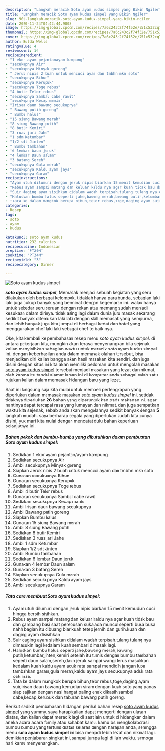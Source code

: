 ```yaml
---
description: "Langkah meracik Soto ayam kudus simpel yang Bikin Ngiler"
title: "Langkah meracik Soto ayam kudus simpel yang Bikin Ngiler"
slug: 901-langkah-meracik-soto-ayam-kudus-simpel-yang-bikin-ngiler
date: 2020-11-24T04:42:44.900Z
image: https://img-global.cpcdn.com/recipes/7a6c243c2f74f52e/751x532cq70/soto-ayam-kudus-simpel-foto-resep-utama.jpg
thumbnail: https://img-global.cpcdn.com/recipes/7a6c243c2f74f52e/751x532cq70/soto-ayam-kudus-simpel-foto-resep-utama.jpg
cover: https://img-global.cpcdn.com/recipes/7a6c243c2f74f52e/751x532cq70/soto-ayam-kudus-simpel-foto-resep-utama.jpg
author: Hulda Wells
ratingvalue: 4
reviewcount: 14
recipeingredient:
- "1 ekor ayam pejantanayam kampung"
- "secukupnya Air"
- "secukupnya Minyak goreng"
- " Jeruk nipis 2 buah untuk mencuci ayam dan tmbhn mkn soto"
- "secukupnya Bihun"
- "secukupnya Kerupuk"
- "secukupnya Toge rebus"
- "4 butir Telor rebus"
- "secukupnya Sambal cabe rawit"
- "secukupnya Kecap manis"
- "Irisan daun bawang secukupnya"
- " Bawang putih goreng"
- " Bumbu halus"
- "15 siung Bawang merah"
- "8 siung Bawang putih"
- "8 butir Kemiri"
- "3 ruas jari Jahe"
- "1 sdm Ketumbar"
- "1/2 sdt Jinten"
- " Bumbu tambahan"
- "6 lembar Daun jeruk"
- "4 lembar Daun salam"
- "3 batang Sereh"
- "secukupnya Gula merah"
- "secukupnya Kaldu ayam jays"
- "secukupnya Garam"
recipeinstructions:
- "Ayam utuh dilumuri dengan jeruk nipis biarkan 15 menit kemudian cuci hingga bersih sisihkan."
- "Rebus ayam sampai matang dan keluar kaldu nya agar kuah tidak bau dan gampang basi saat perebusan suka ada muncul seperti busa busa nahh bagian itu dibuang biar kuah tetep jernih dan gurih.kuah dan daging ayam disisihkan"
- "Suir daging ayam sisihkan didalam wadah terpisah.tulang tulang nya dimasukin lagi kedalam kuah sembari dimasak lagi."
- "Haluskan bumbu halus seperti jahe,bawang merah,bawang putih,ketumbar,jinten,kemiri setelah itu tumis dengan bumbu tambahan seperti daun salam,sereh,daun jeruk sampai wangi terus masukkan kedalam kuah kaldu ayam aduk rata sampai mendidih jangan lupa tambahkan garam,gula merah,kaldu ayam jays secukupnya aduk rata cek rasa."
- "Tata ke dalam mangkok berupa bihun,telor rebus,toge,daging ayam suir,irisan daun bawang kemudian siram dengan kuah soto yang panas siap sajikan dengan nasi hangat paling enak dikasih sambel cabe,kecap,kerupuk dan taburan bawang putih goreng."
categories:
- Resep
tags:
- soto
- ayam
- kudus

katakunci: soto ayam kudus 
nutrition: 232 calories
recipecuisine: Indonesian
preptime: "PT29M"
cooktime: "PT34M"
recipeyield: "3"
recipecategory: Dinner

---
```



![Soto ayam kudus simpel](https://img-global.cpcdn.com/recipes/7a6c243c2f74f52e/751x532cq70/soto-ayam-kudus-simpel-foto-resep-utama.jpg)

<b><i>soto ayam kudus simpel</i></b>, Memasak menjadi sebuah kegiatan yang seru dilakukan oleh berbagai kelompok. tidaklah hanya para bunda, sebagian laki laki juga cukup banyak yang berminat dengan kegemaran ini. walau hanya untuk sekedar seru seruan dengan rekan atau memang sudah menjadi kesukaan dalam dirinya. tidak asing lagi dalam dunia juru masak sekarang sedikit banyak ditemukan laki laki dengan skill memasak yang sempurna, dan lebih banyak juga kita jumpai di berbagai kedai dan hotel yang menggunakan chef laki laki sebagai chef terbaik nya.



Oke, kita kembali ke pembahasan resep menu <i>soto ayam kudus simpel</i>. di antara pekerjaan kita, mungkin akan terasa menyenangkan bila sejenak kalian menyisihkan sebagian waktu untuk meracik soto ayam kudus simpel ini. dengan keberhasilan anda dalam memasak olahan tersebut, bisa menjadikan diri kalian bangga akan hasil masakan kita sendiri. dan juga disini dengan situs ini kita akan memiliki pedoman untuk mengolah masakan <u>soto ayam kudus simpel</u> tersebut menjadi masakan yang lezat dan nikmat, oleh karena itu tandai alamat laman ini di komputer anda sebagai salah satu rujukan kalian dalam memasak hidangan baru yang lezat.


Saat ini langsung saja kita mulai untuk membeli perlengkapan yang diperlukan dalam memasak masakan <u><i>soto ayam kudus simpel</i></u> ini. setidak tidaknya diperlukan <b>26</b> bahan yang diperuntuk kan pada makanan ini. agar nantinya dapat tercapai rasa yang lumayan dan nikmat. dan juga sempatkan waktu kita sejenak, sebab anda akan mengolahnya sedikit banyak dengan <b>5</b> langkah mudah. saya berharap segala yang diperlukan sudah kita punya disini, yuk mari kita mulai dengan mencatat dulu bahan keperluan selanjutnya ini.

<!--inarticleads1-->

##### Bahan pokok dan bumbu-bumbu yang dibutuhkan dalam pembuatan Soto ayam kudus simpel:

1. Sediakan 1 ekor ayam pejantan/ayam kampung
1. Sediakan secukupnya Air
1. Ambil secukupnya Minyak goreng
1. Siapkan  Jeruk nipis 2 buah untuk mencuci ayam dan tmbhn mkn soto
1. Gunakan secukupnya Bihun
1. Gunakan secukupnya Kerupuk
1. Sediakan secukupnya Toge rebus
1. Ambil 4 butir Telor rebus
1. Gunakan secukupnya Sambal cabe rawit
1. Sediakan secukupnya Kecap manis
1. Ambil Irisan daun bawang secukupnya
1. Ambil  Bawang putih goreng
1. Siapkan  Bumbu halus
1. Gunakan 15 siung Bawang merah
1. Ambil 8 siung Bawang putih
1. Sediakan 8 butir Kemiri
1. Sediakan 3 ruas jari Jahe
1. Ambil 1 sdm Ketumbar
1. Siapkan 1/2 sdt Jinten
1. Ambil  Bumbu tambahan
1. Sediakan 6 lembar Daun jeruk
1. Gunakan 4 lembar Daun salam
1. Gunakan 3 batang Sereh
1. Siapkan secukupnya Gula merah
1. Sediakan secukupnya Kaldu ayam jays
1. Ambil secukupnya Garam




<!--inarticleads2-->

##### Tata cara membuat Soto ayam kudus simpel:

1. Ayam utuh dilumuri dengan jeruk nipis biarkan 15 menit kemudian cuci hingga bersih sisihkan.
1. Rebus ayam sampai matang dan keluar kaldu nya agar kuah tidak bau dan gampang basi saat perebusan suka ada muncul seperti busa busa nahh bagian itu dibuang biar kuah tetep jernih dan gurih.kuah dan daging ayam disisihkan
1. Suir daging ayam sisihkan didalam wadah terpisah.tulang tulang nya dimasukin lagi kedalam kuah sembari dimasak lagi.
1. Haluskan bumbu halus seperti jahe,bawang merah,bawang putih,ketumbar,jinten,kemiri setelah itu tumis dengan bumbu tambahan seperti daun salam,sereh,daun jeruk sampai wangi terus masukkan kedalam kuah kaldu ayam aduk rata sampai mendidih jangan lupa tambahkan garam,gula merah,kaldu ayam jays secukupnya aduk rata cek rasa.
1. Tata ke dalam mangkok berupa bihun,telor rebus,toge,daging ayam suir,irisan daun bawang kemudian siram dengan kuah soto yang panas siap sajikan dengan nasi hangat paling enak dikasih sambel cabe,kecap,kerupuk dan taburan bawang putih goreng.




Berikut sedikit pembahasan hidangan perihal bahan resep <u>soto ayam kudus simpel</u> yang yummy. saya harap kalian dapat mengerti dengan ulasan diatas, dan kalian dapat meracik lagi di saat lain untuk di hidangkan dalam aneka acara acara family atau sahabat kamu. kamu bs mengkolaborasi bumbu bumbu yang tertulis diatas selaras dengan harapan anda, sehingga menu <b>soto ayam kudus simpel</b> ini bisa menjadi lebih lezat dan nikmat lagi. demikian penjabaran singkat ini, sampai jumpa lagi di lain waktu. semoga hari kamu menyenangkan.
